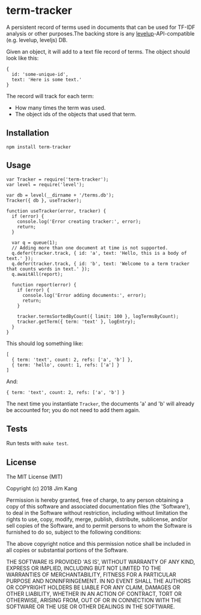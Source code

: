 term-tracker
==================

A persistent record of terms used in documents that can be used for TF-IDF analysis or other purposes.The backing store is any [levelup](https://github.com/Level/levelup)-API-compatible (e.g. levelup, leveljs) DB.

Given an object, it will add to a text file record of terms. The object should look like this:

    {
      id: 'some-unique-id',
      text: 'Here is some text.'
    }

The record will track for each term:

- How many times the term was used.
- The object ids of the objects that used that term.

Installation
------------

    npm install term-tracker

Usage
-----

    var Tracker = require('term-tracker');
    var level = require('level');

    var db = level(__dirname + '/terms.db');
    Tracker({ db }, useTracker);

    function useTracker(error, tracker) {
      if (error) {
        console.log('Error creating tracker:', error);
        return;
      }

      var q = queue(1);
      // Adding more than one document at time is not supported.
      q.defer(tracker.track, { id: 'a', text: 'Hello, this is a body of text.' });
      q.defer(tracker.track, { id: 'b', text: 'Welcome to a term tracker that counts words in text.' });
      q.awaitAll(report);

      function report(error) {
        if (error) {
          console.log('Error adding documents:', error);
          return;
        }
        
        tracker.termsSortedByCount({ limit: 100 }, logTermsByCount);
        tracker.getTerm({ term: 'text' }, logEntry);
      }
    }

This should log something like:

    [
      { term: 'text', count: 2, refs: ['a', 'b'] },
      { term: 'hello', count: 1, refs: ['a'] }
    ]

And:
    
    { term: 'text', count: 2, refs: ['a', 'b'] }

The next time you instantiate `Tracker`, the documents 'a' and 'b' will already be accounted for; you do not need to add them again.

Tests
-----

Run tests with `make test`.

License
-------

The MIT License (MIT)

Copyright (c) 2018 Jim Kang

Permission is hereby granted, free of charge, to any person obtaining a copy
of this software and associated documentation files (the 'Software'), to deal
in the Software without restriction, including without limitation the rights
to use, copy, modify, merge, publish, distribute, sublicense, and/or sell
copies of the Software, and to permit persons to whom the Software is
furnished to do so, subject to the following conditions:

The above copyright notice and this permission notice shall be included in
all copies or substantial portions of the Software.

THE SOFTWARE IS PROVIDED 'AS IS', WITHOUT WARRANTY OF ANY KIND, EXPRESS OR
IMPLIED, INCLUDING BUT NOT LIMITED TO THE WARRANTIES OF MERCHANTABILITY,
FITNESS FOR A PARTICULAR PURPOSE AND NONINFRINGEMENT. IN NO EVENT SHALL THE
AUTHORS OR COPYRIGHT HOLDERS BE LIABLE FOR ANY CLAIM, DAMAGES OR OTHER
LIABILITY, WHETHER IN AN ACTION OF CONTRACT, TORT OR OTHERWISE, ARISING FROM,
OUT OF OR IN CONNECTION WITH THE SOFTWARE OR THE USE OR OTHER DEALINGS IN
THE SOFTWARE.
